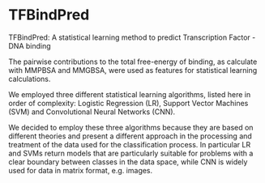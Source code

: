 # TFBindPred
TFBindPred: A statistical learning method to predict Transcription Factor - DNA binding

The pairwise contributions to the total free-energy of binding, as calculate with MMPBSA and MMGBSA, 
were used as features for statistical learning calculations. 

We employed three different statistical learning algorithms, listed here in order of complexity: Logistic Regression (LR), 
Support Vector Machines (SVM) and Convolutional Neural Networks (CNN). 

We decided to employ these three algorithms because they are based on different theories and present a different approach in the 
processing and treatment of the data used for the classification process. 
In particular LR and SVMs return models that are particularly suitable for problems with a clear boundary between 
classes in the data space, while CNN is widely used for data in matrix format, e.g. images.
